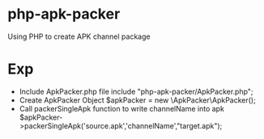 # php-apk-packer
Using PHP to create APK channel package

# Exp

- Include ApkPacker.php file
include  "php-apk-packer/ApkPacker.php";
- Create ApkPacker Object
$apkPacker = new \ApkPacker\ApkPacker();
- Call packerSingleApk function to write channelName into apk
$apkPacker->packerSingleApk('source.apk','channelName',"target.apk");



